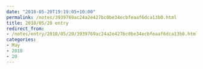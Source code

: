 ```yaml
---
date: "2018-05-20T19:19:05+10:00"
permalink: /notes/3939769ac24a2e427bc0be34ecbfeaaf6dca13b0.html
title: 2018/05/20 entry
redirect_from:
- /notes/entry/2018/05/20/3939769ac24a2e427bc0be34ecbfeaaf6dca13b0.html
categories:
- May
- 2018
- 20
---
```

